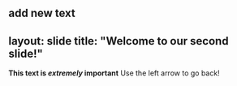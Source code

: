 add new text
---
layout: slide
title: "Welcome to our second slide!"
---
**This text is _extremely_ important**
Use the left arrow to go back!
